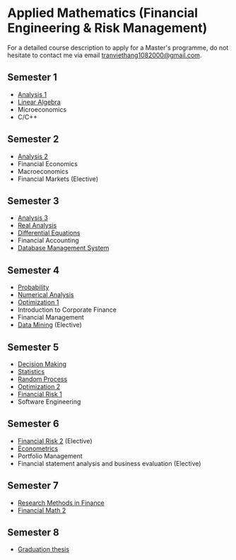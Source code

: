 # Applied Mathematics (Financial Engineering & Risk Management)

For a detailed course description to apply for a Master's programme, do not hesitate to contact me via email tranviethang1082000@gmail.com.

## Semester 1

- [Analysis 1](analysis-1)
- [Linear Algebra](linear-algebra)
- Microeconomics
- C/C++

## Semester 2

- [Analysis 2](analysis-2)
- Financial Economics
- Macroeconomics
- Financial Markets (Elective)

## Semester 3

- [Analysis 3](analysis-3)
- [Real Analysis](real-analysis)
- [Differential Equations](differential-equations)
- Financial Accounting
- [Database Management System](https://github.com/hangtran108/database-management-system-project)

## Semester 4

- [Probability](probability)
- [Numerical Analysis](numerical-analysis)
- [Optimization 1](optimization-1)
- Introduction to Corporate Finance
- Financial Management
- [Data Mining](https://github.com/hangtran108/data-mining-project) (Elective) 

## Semester 5

- [Decision Making](decision-making)
- [Statistics](statistics)
- [Random Process](random-process)
- [Optimization 2](optimization-2)
- [Financial Risk 1](financial-risk-1)
- Software Engineering

## Semester 6

- [Financial Risk 2](financial-risk-2) (Elective)
- [Econometrics](econometrics)
- Portfolio Management
- Financial statement analysis and business evaluation (Elective)

## Semester 7

- [Research Methods in Finance](research-methods-in-finance)
- [Financial Math 2](financial-math-2)
  
## Semester 8

- [Graduation thesis](https://github.com/hangtran108/driver-churn-prediction)
